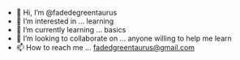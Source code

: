 - 👋 Hi, I’m @fadedegreentaurus
- 👀 I’m interested in ... learning 
- 🌱 I’m currently learning ... basics
- 💞️ I’m looking to collaborate on ... anyone willing to help me learn
- 📫 How to reach me ... fadedgreentaurus@gmail.com

<!---
fadedegreentaurus/fadedegreentaurus is a ✨ special ✨ repository because its `README.md` (this file) appears on your GitHub profile.
You can click the Preview link to take a look at your changes.
--->
